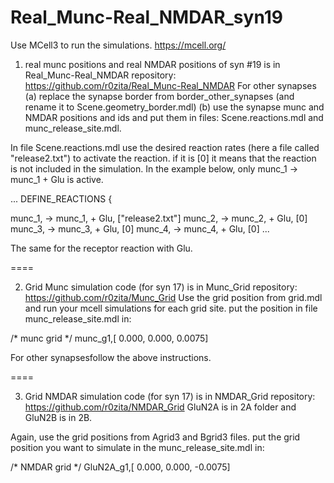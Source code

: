 # Real_Munc-Real_NMDAR_syn19

Use MCell3 to run the simulations.
https://mcell.org/

1. real munc positions and real NMDAR positions of syn #19 is in Real_Munc-Real_NMDAR repository: https://github.com/r0zita/Real_Munc-Real_NMDAR
For other synapses (a) replace the synapse border from border_other_synapses (and rename it to Scene.geometry_border.mdl)
(b) use the synapse munc and NMDAR positions and ids and put them in files:
Scene.reactions.mdl and munc_release_site.mdl.

In file Scene.reactions.mdl use the desired reaction rates (here a file called "release2.txt")  to activate the reaction. if it is [0] it means that the reaction is not included in the simulation. In the example below, only  munc_1 -> munc_1 + Glu is active.

...
DEFINE_REACTIONS {

munc_1, -> munc_1, + Glu, ["release2.txt"]
munc_2, -> munc_2, + Glu, [0] 
munc_3, -> munc_3, + Glu, [0] 
munc_4, -> munc_4, + Glu, [0] 
...

The same for the receptor reaction with Glu.

====

2. Grid Munc simulation code (for syn 17) is in Munc_Grid repository: https://github.com/r0zita/Munc_Grid
Use the grid position from grid.mdl and run your mcell simulations for each grid site.
put the position in file munc_release_site.mdl in:

/* munc grid */ 
munc_g1,[ 0.000, 0.000, 0.0075]

For other synapsesfollow the above instructions.

====

3. Grid NMDAR simulation code (for syn 17) is in NMDAR_Grid repository: https://github.com/r0zita/NMDAR_Grid
GluN2A is in 2A folder and GluN2B is in 2B.

Again, use the grid positions from Agrid3 and Bgrid3 files.
put the grid position you want to simulate in the munc_release_site.mdl in:

/* NMDAR grid */ 
GluN2A_g1,[ 0.000, 0.000, -0.0075]


